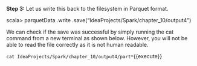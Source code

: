 
**Step 3:** Let us write this back to the filesystem in Parquet format.

scala> parquetData
.write
.save(“IdeaProjects/Spark/chapter_10/output4”)
 

We can check if the save was successful by simply running the cat command from a new terminal as shown below. However, you will not be able to read the file correctly as it is not human readable.

`cat IdeaProjects/Spark/chapter_10/output4/part*`{{execute}}

 

